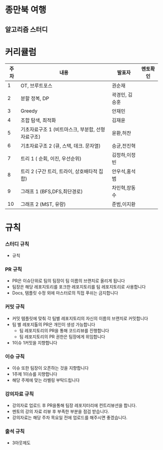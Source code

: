 # 종만북 여행

## **알고리즘 스터디**

# 커리큘럼

| 주차 | 내용 | 발표자 | 멘토확인 |
| --- | --- | --- | --- |
| 1 | OT, 브루트포스 | 권순재 |  |
| 2 | 분할 정복, DP | 곽경민, 김승훈 |  |
| 3 | Greedy | 안재민 |  |
| 4 | 조합 탐색, 최적화 | 김재윤 |  |
| 5 | 기초자료구조 1 (비트마스크, 부분합, 선형 자료구조) | 윤환,허찬 |  |
| 6 | 기초자료구조 2 (큐, 스택, 데크. 문자열) | 승균,전진혁 |  |
| 7 | 트리 1 ( 순회, 이진, 우선순위) | 김정하,이정빈 |  |
| 8 | 트리 2 (구간 트리, 트라이, 상호배타적 집합) | 안우석,홍석범 |  |
| 9 | 그래프 1 (BFS,DFS,최단경로) | 차민혁,장동수 |  |
| 10 | 그래프 2 (MST, 유량) | 준범,이지환 |  |

# 규칙

### **스터디 규칙**

- 규칙

### **PR 규칙**

- PR은 이슈단위로 팀의 팀장이 팀 이름의 브랜치로 올리게 됩니다
- 팀장은 해당 레포지토리를 포크한 레포지토리를 팀 레포지토리로 사용합니다
- Docs, 템플릿 수정 외에 마스터로의 직접 푸쉬는 금지합니다

### **커밋 규칙**

- 커밋 템플릿에 맞춰 각 팀별 레포지토리의 자신의 이름의 브랜치로 커밋합니다
- 팀 별 레포지톨의 PR은 개인이 생성 가능합니다
    - 팀 레포지토리의 PR을 통해 코드리뷰를 진행합니다
    - 팀 레포지토리의 PR 권한은 팀장에게 위임합니다
- 1이슈 1커밋을 지향합니다

### **이슈 규칙**

- 이슈 또한 팀장이 오픈하는 것을 지향합니다
- 1주제 1이슈를 지향합니다
- 해당 주제에 맞는 라벨링 부탁드립니다

### 강의자료 규칙

- 강의자료 업로드 후 PR을통해 팀장 레포지터리에 컨트리뷰션을 합니다.
- 멘토의 강의 자료 리뷰 후 부족한 부분을 점검 받습니다.
- 강의자료는 해당 주차 목요일 전에 업로드를 해주시면 좋겠습니다.

### 출석 규칙

- 3아웃제도

